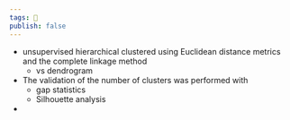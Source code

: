 ```yaml
---
tags: 💨
publish: false
---
```

- unsupervised hierarchical clustered using Euclidean distance metrics and the complete linkage method
  - vs dendrogram
- The validation of the number of clusters was performed with
  - gap statistics
  - Silhouette analysis
- 